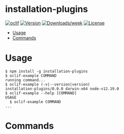 installation-plugins
====================



[![oclif](https://img.shields.io/badge/cli-oclif-brightgreen.svg)](https://oclif.io)
[![Version](https://img.shields.io/npm/v/installation-plugins.svg)](https://npmjs.org/package/installation-plugins)
[![Downloads/week](https://img.shields.io/npm/dw/installation-plugins.svg)](https://npmjs.org/package/installation-plugins)
[![License](https://img.shields.io/npm/l/installation-plugins.svg)](https://github.com/financial-times/dotcom-tool-kit/blob/master/package.json)

<!-- toc -->
* [Usage](#usage)
* [Commands](#commands)
<!-- tocstop -->
# Usage
<!-- usage -->
```sh-session
$ npm install -g installation-plugins
$ oclif-example COMMAND
running command...
$ oclif-example (-v|--version|version)
installation-plugins/0.0.0 darwin-x64 node-v12.19.0
$ oclif-example --help [COMMAND]
USAGE
  $ oclif-example COMMAND
...
```
<!-- usagestop -->
# Commands
<!-- commands -->

<!-- commandsstop -->
